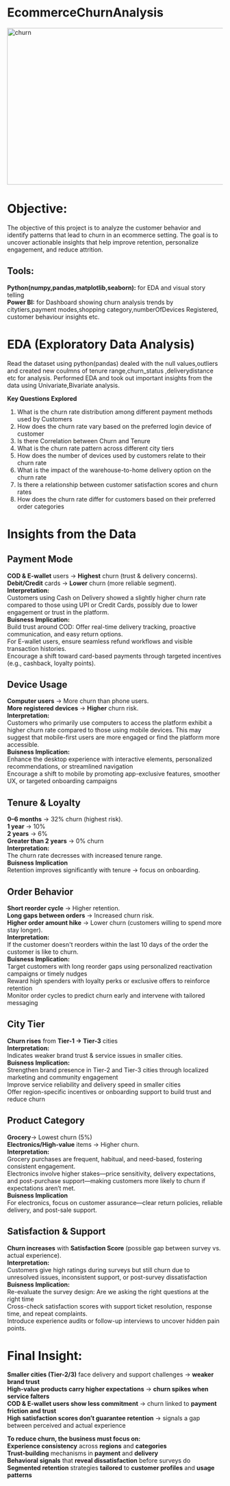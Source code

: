 # EcommerceChurnAnalysis


<img width="1024" height="366" alt="churn" src="https://github.com/user-attachments/assets/5c78266b-77ca-4391-8d8b-804477b1fac3" />

# Objective:
The objective of this project is to analyze the customer behavior and identify patterns that lead to churn in an ecommerce setting. The goal is to uncover actionable insights that help improve retention, personalize engagement, and reduce attrition.

## Tools:
**Python(numpy,pandas,matplotlib,seaborn):** for EDA and visual story telling <br>
**Power BI:** for Dashboard showing churn analysis trends by citytiers,payment modes,shopping category,numberOfDevices Registered, customer behaviour insights etc. <br>

# EDA (Exploratory Data Analysis)
Read the dataset using python(pandas) dealed with the null values,outliers and  created new coulmns of tenure range,churn_status ,deliverydistance etc for analysis.
Performed EDA and took out important insights from the data using Univariate,Bivariate analysis.

**Key Questions Explored**

1. What is the churn rate distribution among different payment methods used by Customers
2. How does the churn rate vary based on the preferred login device of customer
3. Is there Correlation between Churn and Tenure
4. What is the churn rate pattern across different city tiers
5. How does the number of devices used by customers relate to their churn rate
6. What is the impact of the warehouse-to-home delivery option on the churn rate
7. Is there a relationship between customer satisfaction scores and churn rates
8. How does the churn rate differ for customers based on their preferred order categories

# Insights from the Data<br>

## Payment Mode <br>

**COD & E-wallet** users → **Highest** churn (trust & delivery concerns). <br>
**Debit/Credit** cards → **Lower** churn (more reliable segment). <br>
**Interpretation:** <br>
Customers using Cash on Delivery showed a slightly higher churn rate compared to those using UPI or Credit Cards, possibly due to lower engagement or trust in the platform. <br>
**Buisness Implication:** <br>
Build trust around COD: Offer real-time delivery tracking, proactive communication, and easy return options. <br>
For E-wallet users, ensure seamless refund workflows and visible transaction histories. <br>
Encourage a shift toward card-based payments through targeted incentives (e.g., cashback, loyalty points). <br>



## Device Usage <br>

**Computer users** → More churn than phone users. <br>
**More registered devices** → **Higher** churn risk. <br>
**Interpretation:** <br>
Customers who primarily use computers to access the platform exhibit a higher churn rate compared to those using mobile devices. This may suggest that mobile-first users are more engaged or find the platform more accessible. <br>
**Buisness Implication:** <br>
Enhance the desktop experience with interactive elements, personalized recommendations, or streamlined navigation <br>
Encourage a shift to mobile by promoting app-exclusive features, smoother UX, or targeted onboarding campaigns <br>

## Tenure & Loyalty <br>

**0–6 months** → 32% churn (highest risk).<br>
**1 year** → 10% <br>
**2 years** → 6% <br>
**Greater than 2 years** → 0% churn <br>
**Interpretation:** <br>
The churn rate decresses with increased tenure range. <br>
**Buisness Implication**<br>
Retention improves significantly with tenure → focus on onboarding. <br>

## Order Behavior <br>

**Short reorder cycle** → Higher retention. <br>
**Long gaps between orders** → Increased churn risk. <br>
**Higher order amount hike** → Lower churn (customers willing to spend more stay longer). <br>
**Interpretation:**<br>
If the customer doesn't reorders within the last 10 days of the order the customer is like to churn. <br>
**Buisness Implication:**<br>
Target customers with long reorder gaps using personalized reactivation campaigns or timely nudges <br>
Reward high spenders with loyalty perks or exclusive offers to reinforce retention <br>
Monitor order cycles to predict churn early and intervene with tailored messaging <br>

      
## City Tier <br>

**Churn rises** from **Tier-1 → Tier-3** cities <br>
**Interpretation:** <br>
Indicates weaker brand trust & service issues in smaller cities. <br>
**Buisness Implication:** <br>
Strengthen brand presence in Tier-2 and Tier-3 cities through localized marketing and community engagement <br>
Improve service reliability and delivery speed in smaller cities <br>
Offer region-specific incentives or onboarding support to build trust and reduce churn <br>

       
## Product Category <br>

**Grocery**→ Lowest churn (5%) <br>
**Electronics/High-value** items → Higher churn. <br>
**Interpretation:** <br>
Grocery purchases are frequent, habitual, and need-based, fostering consistent engagement. <br>
Electronics involve higher stakes—price sensitivity, delivery expectations, and post-purchase support—making customers more likely to churn if expectations aren’t met. <br>
**Buisness Implication** <br>
For electronics, focus on customer assurance—clear return policies, reliable delivery, and post-sale support. <br>



## Satisfaction & Support <br>

**Churn increases** with **Satisfaction Score**  (possible gap between survey vs. actual experience). <br>
**Interpretation:** <br>
Customers give high ratings during surveys but still churn due to unresolved issues, inconsistent support, or post-survey dissatisfaction<br>
**Buisness Implication:** <br>
Re-evaluate the survey design: Are we asking the right questions at the right time <br>
Cross-check satisfaction scores with support ticket resolution, response time, and repeat complaints. <br>
Introduce experience audits or follow-up interviews to uncover hidden pain points. <br>


# Final Insight: <br> 
**Smaller cities (Tier-2/3)** face delivery and support challenges → **weaker brand trust** <br>
**High-value products carry higher expectations** → **churn spikes when service falters** <br>
**COD & E-wallet users show less commitment** → churn linked to **payment friction and trust** <br>
**High satisfaction scores don’t guarantee retention** → signals a gap between perceived and actual experience <br>

**To reduce churn, the business must  focus on:** <br>
**Experience consistency** across **regions** and **categories** <br>
**Trust-building** mechanisms in **payment** and **delivery** <br>
**Behavioral signals** that **reveal dissatisfaction** before surveys do <br>
**Segmented retention** strategies **tailored** to **customer profiles** and **usage patterns** <br>

